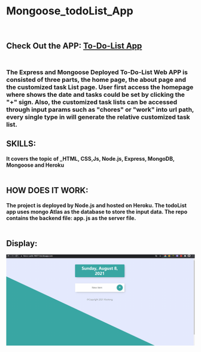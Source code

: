 # Mongoose_todoList_App</br></br>

## Check Out the APP: [To-Do-List App](https://fierce-castle-96071.herokuapp.com/work)<br/><br/>

### The Express and Mongoose Deployed To-Do-List Web APP is consisted of three parts, the home page, the about page and the customized task List page. User first access the homepage where shows the date and tasks could be set by clicking the "+" sign. Also, the customized task lists can be accessed through input params such as "chores" or "work" into url path, every single type in will generate the relative customized task list.</br>

## SKILLS:
#### It covers the topic of **_HTML, CSS,Js, Node.js, Express, MongoDB, Mongoose and Heroku**<br/><br/>


## HOW DOES IT WORK:
#### The project is deployed by Node.js and hosted on Heroku. The todoList app uses mongo Atlas as the database to store the input data.   The repo contains the backend file: app. js as the server file. <br/><br/> 

## Display:<br/>

![Farmers Market Finder Demo](gif/todoList.gif)



